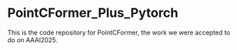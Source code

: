 # PointCFormer_Plus_Pytorch
This is the code repository for PointCFormer, the work we were accepted to do on AAAI2025.
